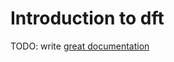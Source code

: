# Introduction to dft

TODO: write [great documentation](http://jacobian.org/writing/what-to-write/)
